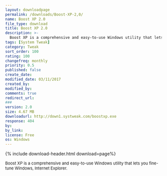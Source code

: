 ```yaml
---
layout: downloadpage
permalink: /downloads/Boost-XP-2,0/
name: Boost XP 2.0
file_type: download
title: Boost XP 2.0
description: >-
  Boost XP is a comprehensive and easy-to-use Windows utility that lets you fine-tune Windows, Internet Explorer...
tags: [System Tweak]
category: Tweak
sort_order: 100
rating: 100
changefreq: monthly
priority: 0.5
published: false
create_date: 
modified_date: 03/11/2017
created_by: 
modified_by: 
comments: true
redirect_url: 
### 
version: 2.0
size: 4.67 MB
downloadurl: http://down1.systweak.com/boostxp.exe
response: 404
by: 
by_link: 
license: Free
os: Windows
---
```


{% include download-header.html download=page%}

<p style="fix-download-text !important">
<p><font size="2">Boost XP is a comprehensive and easy-to-use Windows utility that lets you fine-tune Windows, Internet Explorer.</font></p></p>
